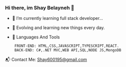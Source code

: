 ### Hi there, im Shay Belayneh 👋
- 🌱 I’m currently learning full stack developer...
- 🔭 Evolving and learning new things every day.
- 🔨 Languages And Tools
       
       FRONT-END: HTML,CSS,JAVASCRIPT,TYPESCRIPT,REACT.
       BACK-END: C#,.NET MVC,WEB API,SQL,NODE JS,MongoDB


📬 Contact Me:
Shay600195@gmail.com

<!--
**ShayBelayneh/ShayBelayneh** is a ✨ _special_ ✨ repository because its `README.md` (this file) appears on your GitHub profile.

Here are some ideas to get you started:

- 🔭 I’m currently working on ...
- 🌱 I’m currently learning full stack developer...

